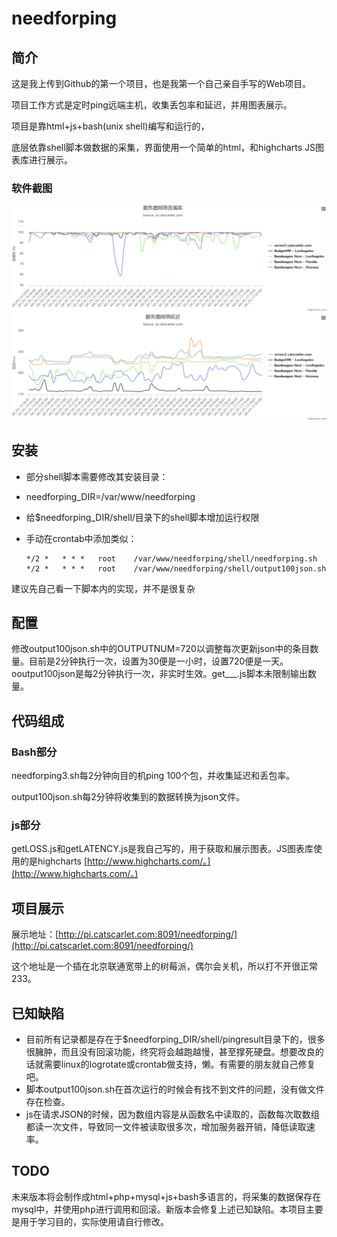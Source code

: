 # needforping
## 简介
这是我上传到Github的第一个项目，也是我第一个自己亲自手写的Web项目。

项目工作方式是定时ping远端主机，收集丢包率和延迟，并用图表展示。

项目是靠html+js+bash(unix shell)编写和运行的，

底层依靠shell脚本做数据的采集，界面使用一个简单的html，和highcharts JS图表库进行展示。

### 软件截图
![needforping logo](https://github.com/catscarlet/needforping/blob/master/snapshot.png)

## 安装
- 部分shell脚本需要修改其安装目录：
- needforping_DIR=/var/www/needforping
- 给$needforping_DIR/shell/目录下的shell脚本增加运行权限
- 手动在crontab中添加类似：

  ```
  */2 *   * * *   root    /var/www/needforping/shell/needforping.sh
  */2 *   * * *   root    /var/www/needforping/shell/output100json.sh
  ```

建议先自己看一下脚本内的实现，并不是很复杂

## 配置
修改output100json.sh中的OUTPUTNUM=720以调整每次更新json中的条目数量。目前是2分钟执行一次，设置为30便是一小时，设置720便是一天。ooutput100json是每2分钟执行一次，非实时生效。get___.js脚本未限制输出数量。

## 代码组成
### Bash部分
needforping3.sh每2分钟向目的机ping 100个包，并收集延迟和丢包率。

output100json.sh每2分钟将收集到的数据转换为json文件。

### js部分
getLOSS.js和getLATENCY.js是我自己写的，用于获取和展示图表。JS图表库使用的是highcharts [http://www.highcharts.com/。](http://www.highcharts.com/。)

## 项目展示
展示地址：[http://pi.catscarlet.com:8091/needforping/](http://pi.catscarlet.com:8091/needforping/)

这个地址是一个插在北京联通宽带上的树莓派，偶尔会关机，所以打不开很正常233。

## 已知缺陷
- 目前所有记录都是存在于$needforping_DIR/shell/pingresult目录下的，很多很臃肿，而且没有回滚功能，终究将会越跑越慢，甚至撑死硬盘。想要改良的话就需要linux的logrotate或crontab做支持，懒。有需要的朋友就自己修复吧。
- 脚本output100json.sh在首次运行的时候会有找不到文件的问题，没有做文件存在检查。
- js在请求JSON的时候，因为数组内容是从函数名中读取的，函数每次取数组都读一次文件，导致同一文件被读取很多次，增加服务器开销，降低读取速率。

## TODO
未来版本将会制作成html+php+mysql+js+bash多语言的，将采集的数据保存在mysql中，并使用php进行调用和回滚。新版本会修复上述已知缺陷。本项目主要是用于学习目的，实际使用请自行修改。
